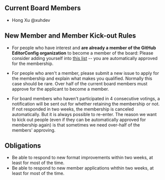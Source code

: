 ## Current Board Members

- Hong Xu @xuhdev

## New Member and Member Kick-out Rules

- For people who have interest and **are already a member of the GitHub EditorConfig organization** to become a member of the board: Please consider adding yourself into [this list](https://github.com/editorconfig/editorconfig/wiki/Board-Member) -- you are automatically approved for the membership.

- For people who aren't a member, please submit a new issue to apply for the membership and explain what makes you qualified. Normally this case should be rare. Over half of the current board members must approve for the applicant to become a member.

- For board members who haven't participated in 4 consecutive votings, a notification will be sent out for whether retaining the membership or not. If not responded in two weeks, the membership is canceled automatically. But it is always possible to re-enter. The reason we want to kick out people (even if they can be automatically approved for membership again) is that sometimes we need over-half of the members' approving.

## Obligations

- Be able to respond to new format improvements within two weeks, at least for most of the time.
- Be able to respond to new member applications whthin two weeks, at least for most of the time.